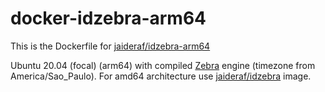 # docker-idzebra-arm64
This is the Dockerfile for [jaideraf/idzebra-arm64](https://hub.docker.com/r/jaideraf/idzebra-arm64)

Ubuntu 20.04 (focal) (arm64) with compiled [Zebra](https://www.indexdata.com/resources/software/zebra/) engine (timezone from America/Sao_Paulo). For amd64 architecture use [jaideraf/idzebra](https://hub.docker.com/r/jaideraf/idzebra) image.
